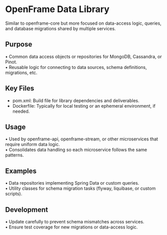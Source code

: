 # OpenFrame Data Library

Similar to openframe-core but more focused on data-access logic, queries, and database migrations shared by multiple services.

## Purpose
• Common data access objects or repositories for MongoDB, Cassandra, or Pinot.  
• Reusable logic for connecting to data sources, schema definitions, migrations, etc.  

## Key Files
- pom.xml: Build file for library dependencies and deliverables.  
- Dockerfile: Typically for local testing or an ephemeral environment, if needed.

## Usage
• Used by openframe-api, openframe-stream, or other microservices that require uniform data logic.  
• Consolidates data handling so each microservice follows the same patterns.

## Examples
• Data repositories implementing Spring Data or custom queries.  
• Utility classes for schema migration tasks (flyway, liquibase, or custom scripts).

## Development
• Update carefully to prevent schema mismatches across services.  
• Ensure test coverage for new migrations or data-access logic.
